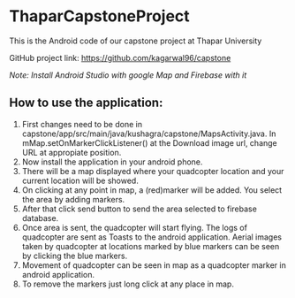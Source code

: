 # ThaparCapstoneProject
This is the Android code of our capstone project at Thapar University

GitHub project link: https://github.com/kagarwal96/capstone

*Note: Install Android Studio with google Map and Firebase with it*
## How to use the application:
1. First changes need to be done in capstone/app/src/main/java/kushagra/capstone/MapsActivity.java. In mMap.setOnMarkerClickListener() at the Download image url, change URL at appropiate position.
2. Now install the application in your android phone.
3. There will be a map displayed where your quadcopter location and your current location will be showed.
4. On clicking at any point in map, a (red)marker will be added. You select the area by adding markers.
5. After that click send button to send the area selected to firebase database.
6. Once area is sent, the quadcopter will start flying. The logs of quadcopter are sent as Toasts to the android application. Aerial images taken by quadcopter at locations marked by blue markers can be seen by clicking the blue markers.
7. Movement of quadcopter can be seen in map as a quadcopter marker in android application.
8. To remove the markers just long click at any place in map.
